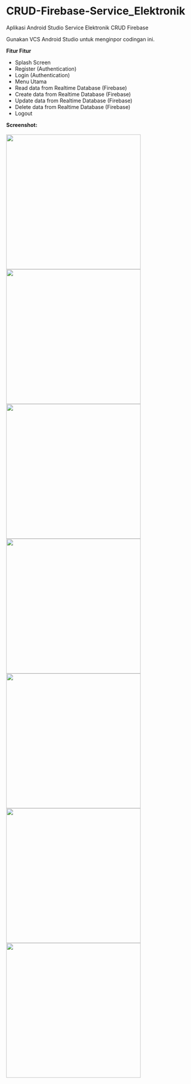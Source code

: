 # CRUD-Firebase-Service_Elektronik

Aplikasi Android Studio Service Elektronik CRUD Firebase 

Gunakan VCS Android Studio untuk menginpor codingan ini.

<b>Fitur Fitur</b>
<ul>
  <li>Splash Screen</li>
  <li>Register (Authentication)</li>
  <li>Login (Authentication)</li>
  <li>Menu Utama</li>
  <li>Read data from Realtime Database (Firebase)</li>
  <li>Create data from Realtime Database (Firebase)</li>
  <li>Update data from Realtime Database (Firebase)</li>
  <li>Delete data from Realtime Database (Firebase)</li>
  <li>Logout</li>
</ul>

<b>Screenshot:</b><br/><br/>
<img src='https://i.postimg.cc/ncvLnrKz/Screenshot-2022-02-01-12-42-37-980-com-service-elektronik-sarana.jpg' height='360px'/>
<img src='https://i.postimg.cc/Y91Ph5d1/Screenshot-2022-02-01-12-42-31-604-com-service-elektronik-sarana.jpg' height='360px'/>
<img src='https://i.postimg.cc/639rfF9V/Screenshot-2022-02-01-12-42-42-355-com-service-elektronik-sarana.jpg' height='360px'/>
<img src='https://i.postimg.cc/C5bfyNLM/Screenshot-2022-02-01-12-42-58-696-com-service-elektronik-sarana.jpg' height='360px'/><br/>
<img src='https://i.postimg.cc/MGcH2D9k/Screenshot-2022-02-01-12-43-10-859-com-service-elektronik-sarana.jpg' height='360px'/>
<img src='https://i.postimg.cc/1tQQCcTr/Screenshot-2022-02-01-12-45-35-034-com-service-elektronik-sarana.jpg' height='360px'/>
<img src='https://i.postimg.cc/W32yq9CC/Screenshot-2022-02-01-12-45-41-582-com-service-elektronik-sarana.jpg' height='360px'/>
